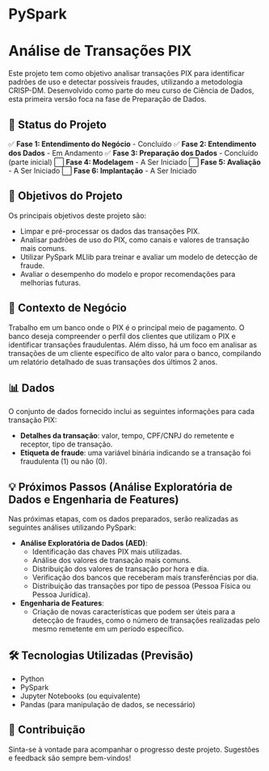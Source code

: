 # PySpark

# Análise de Transações PIX

Este projeto tem como objetivo analisar transações PIX para identificar padrões de uso e detectar possíveis fraudes, utilizando a metodologia CRISP-DM. Desenvolvido como parte do meu curso de Ciência de Dados, esta primeira versão foca na fase de Preparação de Dados.

## 🚀 Status do Projeto

✅ **Fase 1: Entendimento do Negócio** - Concluído
✅ **Fase 2: Entendimento dos Dados** - Em Andamento
✅ **Fase 3: Preparação dos Dados** - Concluído (parte inicial)
⬜ **Fase 4: Modelagem** - A Ser Iniciado
⬜ **Fase 5: Avaliação** - A Ser Iniciado
⬜ **Fase 6: Implantação** - A Ser Iniciado

## 🎯 Objetivos do Projeto

Os principais objetivos deste projeto são:

* Limpar e pré-processar os dados das transações PIX.
* Analisar padrões de uso do PIX, como canais e valores de transação mais comuns.
* Utilizar PySpark MLlib para treinar e avaliar um modelo de detecção de fraude.
* Avaliar o desempenho do modelo e propor recomendações para melhorias futuras.

## 🏦 Contexto de Negócio

Trabalho em um banco onde o PIX é o principal meio de pagamento. O banco deseja compreender o perfil dos clientes que utilizam o PIX e identificar transações fraudulentas. Além disso, há um foco em analisar as transações de um cliente específico de alto valor para o banco, compilando um relatório detalhado de suas transações dos últimos 2 anos.

## 📊 Dados

O conjunto de dados fornecido inclui as seguintes informações para cada transação PIX:

* **Detalhes da transação**: valor, tempo, CPF/CNPJ do remetente e receptor, tipo de transação.
* **Etiqueta de fraude**: uma variável binária indicando se a transação foi fraudulenta (1) ou não (0).

## 💡 Próximos Passos (Análise Exploratória de Dados e Engenharia de Features)

Nas próximas etapas, com os dados preparados, serão realizadas as seguintes análises utilizando PySpark:

* **Análise Exploratória de Dados (AED)**:
    * Identificação das chaves PIX mais utilizadas.
    * Análise dos valores de transação mais comuns.
    * Distribuição dos valores de transação por hora e dia.
    * Verificação dos bancos que receberam mais transferências por dia.
    * Distribuição das transações por tipo de pessoa (Pessoa Física ou Pessoa Jurídica).
* **Engenharia de Features**:
    * Criação de novas características que podem ser úteis para a detecção de fraudes, como o número de transações realizadas pelo mesmo remetente em um período específico.



## 🛠️ Tecnologias Utilizadas (Previsão)

* Python
* PySpark
* Jupyter Notebooks (ou equivalente)
* Pandas (para manipulação de dados, se necessário)

## 🤝 Contribuição

Sinta-se à vontade para acompanhar o progresso deste projeto. Sugestões e feedback são sempre bem-vindos!
